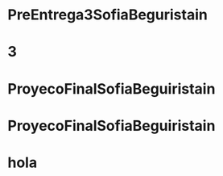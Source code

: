 # PreEntrega3SofiaBeguristain
# 3
# ProyecoFinalSofiaBeguiristain
# ProyecoFinalSofiaBeguiristain
# hola
